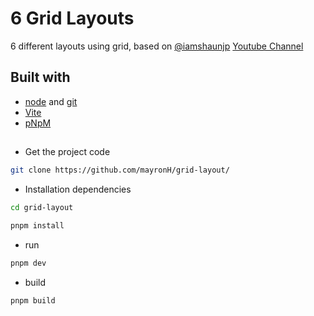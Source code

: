 # 6 Grid Layouts

6 different layouts using grid, based on [@iamshaunjp](https://github.com/iamshaunjp) [Youtube Channel](https://www.youtube.com/playlist?list=PL4cUxeGkcC9hk02lFb6EkdXF2DYGl4Gg4)

## Built with

- [node](http://nodejs.org/) and [git](https://git-scm.com/)
- [Vite](https://vitejs.dev/)
- [pNpM](https://pnpm.io/)

## 

- Get the project code

```bash
git clone https://github.com/mayronH/grid-layout/
```

- Installation dependencies

```bash
cd grid-layout

pnpm install

```

- run

```bash
pnpm dev
```

- build

```bash
pnpm build
```
